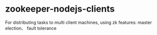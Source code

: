 # zookeeper-nodejs-clients

For distributing tasks to multi client machines, using zk features:  master election、 fault tolerance 


